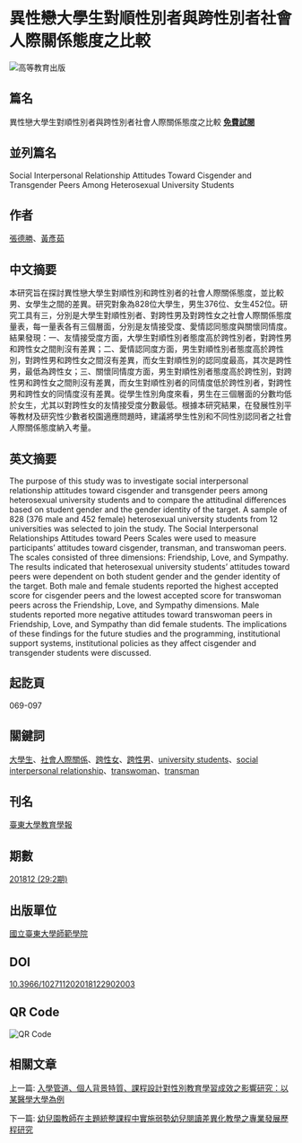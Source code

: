 # 異性戀大學生對順性別者與跨性別者社會人際關係態度之比較

![高等教育出版](/tw/File/Image/index-top_1.gif)

## 篇名

異性戀大學生對順性別者與跨性別者社會人際關係態度之比較 [**免費試閱**](../File/DC/Journal/J1079/414508.pdf)

## 並列篇名

Social Interpersonal Relationship Attitudes Toward Cisgender and Transgender Peers Among Heterosexual University Students

## 作者

[張德勝](search_list.aspx?SearchKey=18884&type=AC&show_name=%e5%bc%b5%e5%be%b7%e5%8b%9d)、[黃彥茹](search_list.aspx?SearchKey=164950&type=AC&show_name=%e9%bb%83%e5%bd%a5%e8%8c%b9)

## 中文摘要

本研究旨在探討異性戀大學生對順性別和跨性別者的社會人際關係態度，並比較男、女學生之間的差異。研究對象為828位大學生，男生376位、女生452位。研究工具有三，分別是大學生對順性別者、對跨性男及對跨性女之社會人際關係態度量表，每一量表各有三個層面，分別是友情接受度、愛情認同態度與關懷同情度。結果發現：一、友情接受度方面，大學生對順性別者態度高於跨性別者，對跨性男和跨性女之間則沒有差異；二、愛情認同度方面，男生對順性別者態度高於跨性別，對跨性男和跨性女之間沒有差異，而女生對順性別的認同度最高，其次是跨性男，最低為跨性女；三、關懷同情度方面，男生對順性別者態度高於跨性別，對跨性男和跨性女之間則沒有差異，而女生對順性別者的同情度低於跨性別者，對跨性男和跨性女的同情度沒有差異。從學生性別角度來看，男生在三個層面的分數均低於女生，尤其以對跨性女的友情接受度分數最低。根據本研究結果，在發展性別平等教材及研究性少數者校園適應問題時，建議將學生性別和不同性別認同者之社會人際關係態度納入考量。

## 英文摘要

The purpose of this study was to investigate social interpersonal relationship attitudes toward cisgender and transgender peers among heterosexual university students and to compare the attitudinal differences based on student gender and the gender identity of the target. A sample of 828 (376 male and 452 female) heterosexual university students from 12 universities was selected to join the study. The Social Interpersonal Relationships Attitudes toward Peers Scales were used to measure participants’ attitudes toward cisgender, transman, and transwoman peers. The scales consisted of three dimensions: Friendship, Love, and Sympathy. The results indicated that heterosexual university students’ attitudes toward peers were dependent on both student gender and the gender identity of the target. Both male and female students reported the highest accepted score for cisgender peers and the lowest accepted score for transwoman peers across the Friendship, Love, and Sympathy dimensions. Male students reported more negative attitudes toward transwoman peers in Friendship, Love, and Sympathy than did female students. The implications of these findings for the future studies and the programming, institutional support systems, institutional policies as they affect cisgender and transgender students were discussed.

## 起訖頁

069-097

## 關鍵詞

[大學生](search_list.aspx?SearchKey=%e5%a4%a7%e5%ad%b8%e7%94%9f&type=K)、[社會人際關係](search_list.aspx?SearchKey=%e7%a4%be%e6%9c%83%e4%ba%ba%e9%9a%9b%e9%97%9c%e4%bf%82&type=K)、[跨性女](search_list.aspx?SearchKey=%e8%b7%a8%e6%80%a7%e5%a5%b3&type=K)、[跨性男](search_list.aspx?SearchKey=%e8%b7%a8%e6%80%a7%e7%94%b7&type=K)、[university students](search_list.aspx?SearchKey=university+students&type=K)、[social interpersonal relationship](search_list.aspx?SearchKey=social+interpersonal+relationship&type=K)、[transwoman](search_list.aspx?SearchKey=transwoman&type=K)、[transman](search_list.aspx?SearchKey=transman&type=K)

## 刊名

[臺東大學教育學報](journal_list.aspx?no=1079)　

## 期數

[201812 (29:2期)](journal.aspx?no=1079&pno=60553)

## 出版單位

[國立臺東大學師範學院](http://210.240.172.18/edc/)

## DOI

[10.3966/102711202018122902003](https://dx.doi.org/10.3966/102711202018122902003) 

## QR Code

![QR Code](../../qr/QRCode.ashx?sUrl=10.3966/102711202018122902003&iW=150)

## 相關文章

上一篇: [入學管道、個人背景特質、課程設計對性別教育學習成效之影響研究：以某醫學大學為例](detail.aspx?no=414507)

下一篇: [幼兒園教師在主題統整課程中實施弱勢幼兒閱讀差異化教學之專業發展歷程研究](detail.aspx?no=414509)